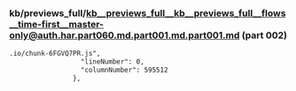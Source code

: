 ### kb/previews_full/kb__previews_full__kb__previews_full__flows__time-first__master-only@auth.har.part060.md.part001.md.part001.md (part 002)

```md
.io/chunk-6FGVQ7PR.js",
                  "lineNumber": 0,
                  "columnNumber": 595512
                },
 
```

```
